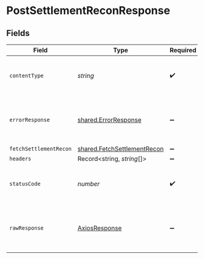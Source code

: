 # PostSettlementReconResponse


## Fields

| Field                                                                             | Type                                                                              | Required                                                                          | Description                                                                       |
| --------------------------------------------------------------------------------- | --------------------------------------------------------------------------------- | --------------------------------------------------------------------------------- | --------------------------------------------------------------------------------- |
| `contentType`                                                                     | *string*                                                                          | :heavy_check_mark:                                                                | HTTP response content type for this operation                                     |
| `errorResponse`                                                                   | [shared.ErrorResponse](../../../sdk/models/shared/errorresponse.md)               | :heavy_minus_sign:                                                                | Any bad or invalid request will lead to following error object                    |
| `fetchSettlementRecon`                                                            | [shared.FetchSettlementRecon](../../../sdk/models/shared/fetchsettlementrecon.md) | :heavy_minus_sign:                                                                | OK                                                                                |
| `headers`                                                                         | Record<string, *string*[]>                                                        | :heavy_minus_sign:                                                                | N/A                                                                               |
| `statusCode`                                                                      | *number*                                                                          | :heavy_check_mark:                                                                | HTTP response status code for this operation                                      |
| `rawResponse`                                                                     | [AxiosResponse](https://axios-http.com/docs/res_schema)                           | :heavy_minus_sign:                                                                | Raw HTTP response; suitable for custom response parsing                           |